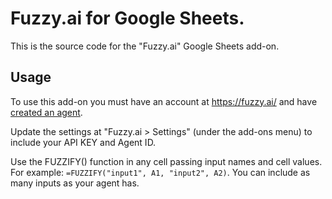 # Fuzzy.ai for Google Sheets.

This is the source code for the "Fuzzy.ai" Google Sheets add-on.

## Usage

To use this add-on you must have an account at https://fuzzy.ai/ and have
[created an agent](https://fuzzy.ai/agents/new).

Update the settings at "Fuzzy.ai > Settings" (under the add-ons menu) to include your API KEY and Agent ID.

Use the FUZZIFY() function in any cell passing input names and cell values. For example: `=FUZZIFY("input1", A1, "input2", A2)`. You can include as many inputs as your agent has.
